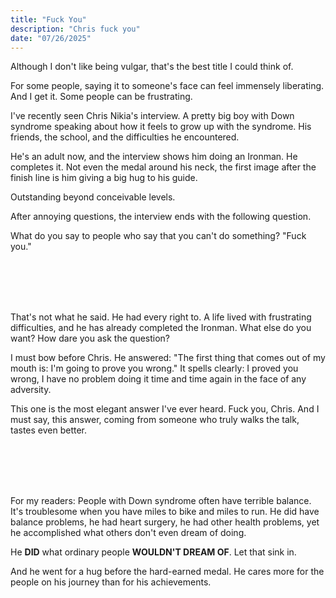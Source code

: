 ```yaml
---
title: "Fuck You"
description: "Chris fuck you"
date: "07/26/2025"
---
```


Although I don't like being vulgar, that's the best title I could think of.

For some people, saying it to someone's face can feel immensely liberating. And I get it. Some people can be frustrating.

I've recently seen Chris Nikia's interview. A pretty big boy with Down syndrome speaking about how it feels to grow up with the syndrome. His friends, the school, and the difficulties he encountered.

He's an adult now, and the interview shows him doing an Ironman. He completes it. Not even the medal around his neck, the first image after the finish line is him giving a big hug to his guide.

Outstanding beyond conceivable levels.

After annoying questions, the interview ends with the following question.

What do you say to people who say that you can't do something?
"Fuck you."

<br>
<br>
<br>
<br>

That's not what he said. He had every right to. A life lived with frustrating difficulties, and he has already completed the Ironman. What else do you want? How dare you ask the question?

I must bow before Chris. He answered: "The first thing that comes out of my mouth is: I'm going to prove you wrong."
It spells clearly: I proved you wrong, I have no problem doing it time and time again in the face of any adversity.

This one is the most elegant answer I've ever heard. Fuck you, Chris. And I must say, this answer, coming from someone who truly walks the talk, tastes even better.

<br>
<br>
<br>
<br>

For my readers: People with Down syndrome often have terrible balance. It's troublesome when you have miles to bike and miles to run. He did have balance problems, he had heart surgery, he had other health problems, yet he accomplished what others don't even dream of doing.

He **DID** what ordinary people **WOULDN'T DREAM OF**. Let that sink in.

And he went for a hug before the hard-earned medal. He cares more for the people on his journey than for his achievements.
